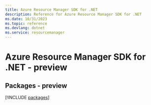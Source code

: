 ```yaml
---
title: Azure Resource Manager SDK for .NET
description: Reference for Azure Resource Manager SDK for .NET
ms.date: 10/31/2023
ms.topic: reference
ms.devlang: dotnet
ms.service: resourcemanager
---
```

# Azure Resource Manager SDK for .NET - preview
## Packages - preview
[!INCLUDE [packages](resource-manager-index.md)]
